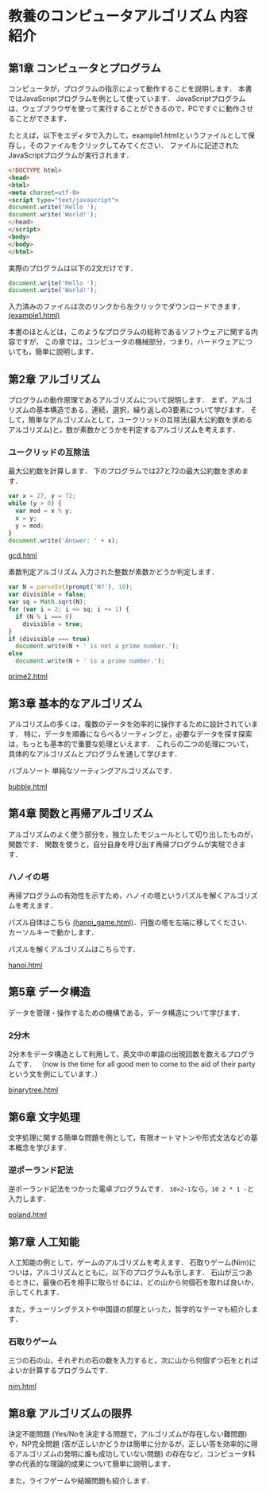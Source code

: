 # 教養のコンピュータアルゴリズム 内容紹介



## 第1章 コンピュータとプログラム

コンピュータが，プログラムの指示によって動作することを説明します． 本書ではJavaScriptプログラムを例として使っています． JavaScriptプログラムは，ウェブブラウザを使って実行することができるので，PCですぐに動作させることができます．

たとえば，以下をエディタで入力して，example1.htmlというファイルとして保存し，そのファイルをクリックしてみてください． ファイルに記述されたJavaScriptプログラムが実行されます．

```html
<!DOCTYPE html>
<head>
<html>
<meta charset=utf-8>
<script type="text/javascript">
document.write('Hello ');
document.write('World!');
</head>
</script>
<body>
</body>
</html>
```

実際のプログラムは以下の2文だけです．
```JavaScript
document.write('Hello ');
document.write('World!');
```

入力済みのファイルは次のリンクから左クリックでダウンロードできます．
[(example1.html)](example1.html)

本書のほとんどは，このようなプログラムの総称であるソフトウェアに関する内容ですが， この章では，コンピュータの機械部分，つまり，ハードウェアについても，簡単に説明します．

## 第2章 アルゴリズム

プログラムの動作原理であるアルゴリズムについて説明します． まず，アルゴリズムの基本構造である，連続，選択，繰り返しの3要素について学びます． そして，簡単なアルゴリズムとして，ユークリッドの互除法(最大公約数を求めるアルゴリズム)と，数が素数かどうかを判定するアルゴリズムを考えます．

### ユークリッドの互除法

最大公約数を計算します． 下のプログラムでは27と72の最大公約数を求めます．

```JavaScript
var x = 27, y = 72;
while (y > 0) {
  var mod = x % y;
  x = y;
  y = mod;
}
document.write('Answer: ' + x);
```
[gcd.html](gcd.html)

素数判定アルゴリズム
入力された整数が素数かどうか判定します．
```JavaScript
var N = parseInt(prompt('N?'), 10);
var divisible = false;
var sq = Math.sqrt(N);
for (var i = 2; i <= sq; i += 1) {
  if (N % i === 0)
    divisible = true;
}
if (divisible === true)
  document.write(N + ' is not a prime number.');
else
  document.write(N + ' is a prime number.');
```
[prime2.html](prime2.html)

## 第3章 基本的なアルゴリズム
アルゴリズムの多くは，複数のデータを効率的に操作するために設計されています． 特に，データを順番にならべるソーティングと，必要なデータを探す探索は，もっとも基本的で重要な処理といえます． これらの二つの処理について，具体的なアルゴリズムとプログラムを通して学びます．

バブルソート
単純なソーティングアルゴリズムです．

[bubble.html](bubble.html)

## 第4章 関数と再帰アルゴリズム
アルゴリズムのよく使う部分を，独立したモジュールとして切り出したものが，関数です． 関数を使うと，自分自身を呼び出す再帰プログラムが実現できます．

### ハノイの塔
再帰プログラムの有効性を示すため，ハノイの塔というパズルを解くアルゴリズムを考えます．

パズル自体はこちら [(hanoi_game.html)](hanoi_game.html)．円盤の塔を左端に移してください． カーソルキーで動かします．


パズルを解くアルゴリズムはこちらです．

[hanoi.html](hanoi.html)


## 第5章 データ構造
データを管理・操作するための機構である，データ構造について学びます．

### 2分木
2分木をデータ構造として利用して，英文中の単語の出現回数を数えるプログラムです． （now is the time for all good men to come to the aid of their partyという文を例にしています．）

[binarytree.html](binarytree.html)

## 第6章 文字処理
文字処理に関する簡単な問題を例として，有限オートマトンや形式文法などの基本概念を学びます．

### 逆ポーランド記法
逆ポーランド記法をつかった電卓プログラムです． `10×2-1`なら，`10 2 * 1 -`と入力します．

[poland.html](poland.html)

## 第7章 人工知能
人工知能の例として，ゲームのアルゴリズムを考えます． 石取りゲーム(Nim)についは，アルゴリズムとともに，以下のプログラムも示します． 石山が三つあるときに，最後の石を相手に取らせるには，どの山から何個石を取れば良いか，示してくれます．

また，チューリングテストや中国語の部屋といった，哲学的なテーマも紹介します．

### 石取りゲーム
三つの石の山，それぞれの石の数を入力すると，次に山から何個ずつ石をとればよいか計算するプログラムです．

[nim.html](nim.html)

## 第8章 アルゴリズムの限界
決定不能問題 (Yes/Noを決定する問題で，アルゴリズムが存在しない難問題)や，NP完全問題 (答が正しいかどうかは簡単に分かるが，正しい答を効率的に得るアルゴリズムの発明に誰も成功していない問題) の存在など，コンピュータ科学の代表的な理論的成果について簡単に説明します．

また，ライフゲームや結婚問題も紹介します．
